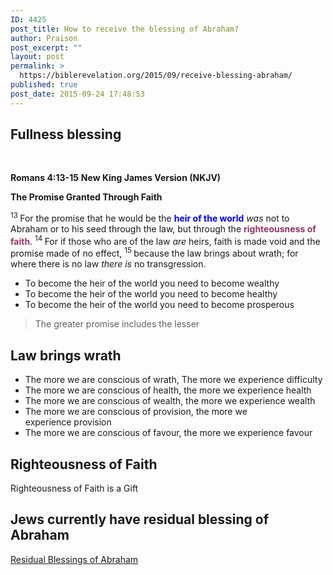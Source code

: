 ```yaml
---
ID: 4425
post_title: How to receive the blessing of Abraham?
author: Praison
post_excerpt: ""
layout: post
permalink: >
  https://biblerevelation.org/2015/09/receive-blessing-abraham/
published: true
post_date: 2015-09-24 17:48:53
---
```

<h2>Fullness blessing</h2>
&nbsp;

<strong>Romans 4:13-15</strong>
<strong> New King James Version (NKJV)</strong>

<strong>The Promise Granted Through Faith</strong>

<span class="text Rom-4-13"><sup class="versenum">13 </sup>For the promise that he would be the <span style="color: #0000ff;"><strong>heir of the world</strong></span> <i>was</i> not to Abraham or to his seed through the law, but through the <span style="color: #993366;"><strong>righteousness of faith</strong></span>. </span><span id="en-NKJV-28037" class="text Rom-4-14"><sup class="versenum">14 </sup>For if those who are of the law <i>are</i> heirs, faith is made void and the promise made of no effect, </span><span id="en-NKJV-28038" class="text Rom-4-15"><sup class="versenum">15 </sup>because the law brings about wrath; for where there is no law <i>there is</i> no transgression.</span>
<ul>
	<li>To become the heir of the world you need to become wealthy</li>
	<li>To become the heir of the world you need to become healthy</li>
	<li>To become the heir of the world you need to become prosperous</li>
</ul>
<blockquote>The greater promise includes the lesser</blockquote>
<h2>Law brings wrath</h2>
<ul>
	<li>The more we are conscious of wrath, The more we experience difficulty</li>
	<li>The more we are conscious of health, the more we experience health</li>
	<li>The more we are conscious of wealth, the more we experience wealth</li>
	<li>The more we are conscious of provision, the more we experience provision</li>
	<li>The more we are conscious of favour, the more we experience favour</li>
</ul>
<h2>Righteousness of Faith</h2>
Righteousness of Faith is a Gift
<h2>Jews currently have residual blessing of Abraham</h2>
<a href="http://biblerevelation.org/2015/09/24/residual-blessings-abraham/">Residual Blessings of Abraham</a>